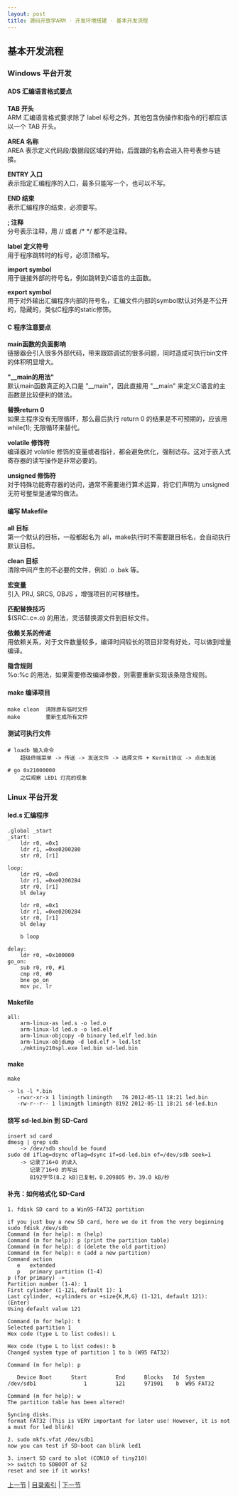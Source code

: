 ```yaml
---
layout: post
title: 源码开放学ARM - 开发环境搭建 - 基本开发流程 
---
```


## 基本开发流程

### Windows 平台开发
#### ADS 汇编语言格式要点
**TAB 开头**  
    ARM 汇编语言格式要求除了 label 标号之外，其他包含伪操作和指令的行都应该以一个 TAB 开头。

**AREA 名称**  
    AREA 表示定义代码段/数据段区域的开始，后面跟的名称会进入符号表参与链接。

**ENTRY 入口**  
    表示指定汇编程序的入口，最多只能写一个，也可以不写。

**END 结束**  
    表示汇编程序的结束，必须要写。

**; 注释**  
    分号表示注释，用 // 或者 /*  */ 都不是注释。

**label 定义符号**  
    用于程序跳转时的标号，必须顶格写。

**import symbol**  
    用于链接外部的符号名，例如跳转到C语言的主函数。

**export symbol**  
    用于对外输出汇编程序内部的符号名，汇编文件内部的symbol默认对外是不公开的，隐藏的，类似C程序的static修饰。

#### C 程序注意要点
**main函数的负面影响**  
    链接器会引入很多外部代码，带来跟踪调试的很多问题，同时造成可执行bin文件的体积明显增大。

**"__main的用法"**  
    默认main函数真正的入口是 "__main"，因此直接用 "__main" 来定义C语言的主函数是比较便利的做法。

**替换return 0**  
    如果主程序没有无限循环，那么最后执行 return 0 的结果是不可预期的，应该用 while(1); 无限循环来替代。

**volatile 修饰符**  
    编译器对 volatile 修饰的变量或者指针，都会避免优化，强制访存。这对于嵌入式寄存器的读写操作是非常必要的。

**unsigned 修饰符**  
    对于特殊功能寄存器的访问，通常不需要进行算术运算，将它们声明为 unsigned 无符号整型是通常的做法。

#### 编写 Makefile
**all 目标**  
    第一个默认的目标，一般都起名为 all，make执行时不需要跟目标名，会自动执行默认目标。 
        
**clean 目标**  
    清除中间产生的不必要的文件，例如 .o .bak 等。

**宏变量**  
    引入 PRJ, SRCS, OBJS ，增强项目的可移植性。

**匹配替换技巧**  
    $(SRC:.c=.o) 的用法，灵活替换源文件到目标文件。

**依赖关系的传递**  
    用依赖关系，对于文件数量较多，编译时间较长的项目非常有好处，可以做到增量编译。

**隐含规则**  
    %o:%c 的用法，如果需要修改编译参数，则需要重新实现该条隐含规则。

#### make 编译项目

	make clean	清除原有临时文件
	make      	重新生成所有文件

#### 测试可执行文件	

	# loadb 输入命令
		超级终端菜单 -> 传送 -> 发送文件 -> 选择文件 + Kermit协议 -> 点击发送
		
	# go 0x21000000
		之后观察 LED1 灯亮的现象

### Linux 平台开发
#### led.s 汇编程序

	.global _start
	_start:
		ldr r0, =0x1
		ldr r1, =0xe0200280
		str r0, [r1]    

	loop:
		ldr r0, =0x0
		ldr r1, =0xe0200284
		str r0, [r1]    
		bl delay

		ldr r0, =0x1
		ldr r1, =0xe0200284
		str r0, [r1]    
		bl delay

		b loop

	delay:
		ldr r0, =0x100000
	go_on:  
		sub r0, r0, #1
		cmp r0, #0
		bne go_on
		mov pc, lr      
		
#### Makefile
			
	all:
		arm-linux-as led.s -o led.o
		arm-linux-ld led.o -o led.elf
		arm-linux-objcopy -O binary led.elf led.bin
		arm-linux-objdump -d led.elf > led.lst
		./mktiny210spl.exe led.bin sd-led.bin
				
#### make

	make

	-> ls -l *.bin
	   -rwxr-xr-x 1 limingth limingth   76 2012-05-11 18:21 led.bin
	   -rw-r--r-- 1 limingth limingth 8192 2012-05-11 18:21 sd-led.bin			

#### 烧写 sd-led.bin 到 SD-Card
	   
	insert sd card 
	dmesg | grep sdb
		-> /dev/sdb should be found
	sudo dd iflag=dsync oflag=dsync if=sd-led.bin of=/dev/sdb seek=1
		-> 记录了16+0 的读入
		   记录了16+0 的写出
		   8192字节(8.2 kB)已复制，0.209805 秒，39.0 kB/秒
	   
#### 补充：如何格式化 SD-Card

	1. fdisk SD card to a Win95-FAT32 partition

	if you just buy a new SD card, here we do it from the very beginning
	sudo fdisk /dev/sdb
	Command (m for help): m (help)
	Command (m for help): p (print the partition table)
	Command (m for help): d (delete the old partition)
	Command (m for help): n (add a new partition)
	Command action
	   e   extended
	   p   primary partition (1-4)
	p (for primary) -> 
	Partition number (1-4): 1
	First cylinder (1-121, default 1): 1
	Last cylinder, +cylinders or +size{K,M,G} (1-121, default 121):  (Enter)
	Using default value 121

	Command (m for help): t
	Selected partition 1
	Hex code (type L to list codes): L

	Hex code (type L to list codes): b 
	Changed system type of partition 1 to b (W95 FAT32)

	Command (m for help): p

	   Device Boot      Start         End      Blocks   Id  System
	/dev/sdb1               1         121      971901    b  W95 FAT32

	Command (m for help): w
	The partition table has been altered!

	Syncing disks.
	format FAT32 (This is VERY important for later use! However, it is not a must for led blink)

	2. sudo mkfs.vfat /dev/sdb1
	now you can test if SD-boot can blink led1

	3. insert SD card to slot (CON10 of tiny210)
	>> switch to SDBOOT of S2
	reset and see if it works!
	 
	 
[上一节](chp1-3.html)  |  [目录索引](../index.html)  |  [下一节](chp2-1.html)
